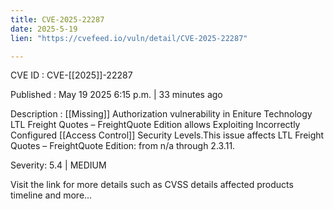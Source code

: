 ```yaml
---
title: CVE-2025-22287
date: 2025-5-19
lien: "https://cvefeed.io/vuln/detail/CVE-2025-22287"

---
```


CVE ID : CVE-[[2025]]-22287

Published :  May 19
2025
6:15 p.m. | 33 minutes ago

Description : [[Missing]] Authorization vulnerability in Eniture Technology LTL Freight Quotes – FreightQuote Edition allows Exploiting Incorrectly Configured [[Access Control]] Security Levels.This issue affects LTL Freight Quotes – FreightQuote Edition: from n/a through 2.3.11.

Severity: 5.4 | MEDIUM

Visit the link for more details
such as CVSS details
affected products
timeline
and more...
